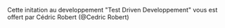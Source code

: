 Cette initation au developpement "Test Driven Developpement" vous est offert par
Cédric Robert (@Cedric Robert)
